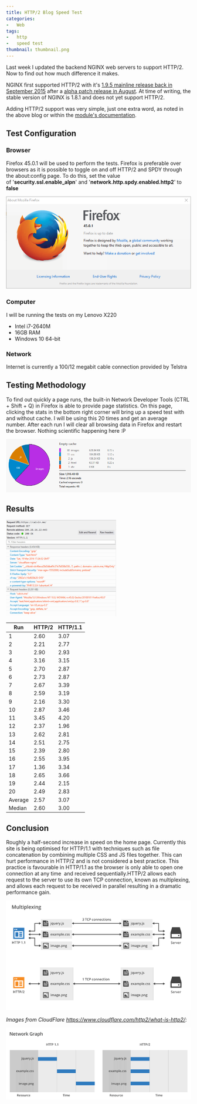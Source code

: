```yaml
---
title: HTTP/2 Blog Speed Test
categories:
-   Web
tags:
-   http
-   speed test
thumbnail: thumbnail.png
---
```


Last week I updated the backend NGINX web servers to support HTTP/2. Now to find out how much difference it makes.

<!-- more -->

NGINX first supported HTTP/2 with it's [1.9.5 mainline release back in September 2015](https://www.nginx.com/blog/nginx-1-9-5/) after a [alpha patch release in August](https://www.nginx.com/blog/early-alpha-patch-http2/). At time of writing, the stable version of NGINX is 1.8.1 and does not yet support HTTP/2.

Adding HTTP/2 support was very simple, just one extra word, as noted in the above blog or within the [module's documentation](http://nginx.org/en/docs/http/ngx_http_v2_module.html).

## Test Configuration

### Browser

Firefox 45.0.1 will be used to perform the tests. Firefox is preferable over browsers as it is possible to toggle on and off HTTP/2 and SPDY through the about:config page. To do this, set the value of '**security.ssl.enable_alpn**' and '**network.http.spdy.enabled.http2**' to **false**

![FF](ff.png)

### Computer

I will be running the tests on my Lenovo X220

* Intel i7-2640M
* 16GB RAM
* Windows 10 64-bit

### Network

Internet is currently a 100/12 megabit cable connection provided by Telstra

## Testing Methodology

To find out quickly a page runs, the built-in Network Developer Tools (CTRL + Shift + Q) in Firefox is able to provide page statistics. On this page, clicking the stats in the bottom right corner will bring up a speed test with and without cache. I will be using this 20 times and get an average number. After each run I will clear all browsing data in Firefox and restart the browser. Nothing scientific happening here :P

![http2 speed](http2-speed.png)

## Results

![http1 header](http1-header-300x262.png)

| Run     | HTTP/2 | HTTP/1.1 |
| ------- | ------ | -------- |
| 1       | 2.60   | 3.07     |
| 2       | 2.21   | 2.77     |
| 3       | 2.90   | 2.93     |
| 4       | 3.16   | 3.15     |
| 5       | 2.70   | 2.87     |
| 6       | 2.73   | 2.87     |
| 7       | 2.67   | 3.39     |
| 8       | 2.59   | 3.19     |
| 9       | 2.16   | 3.30     |
| 10      | 2.87   | 3.46     |
| 11      | 3.45   | 4.20     |
| 12      | 2.37   | 1.96     |
| 13      | 2.62   | 2.81     |
| 14      | 2.51   | 2.75     |
| 15      | 2.39   | 2.80     |
| 16      | 2.55   | 3.95     |
| 17      | 1.36   | 3.34     |
| 18      | 2.65   | 3.66     |
| 19      | 2.44   | 2.15     |
| 20      | 2.49   | 2.83     |
| Average | 2.57   | 3.07     |
| Median  | 2.60   | 3.00     |

## Conclusion

Roughly a half-second increase in speed on the home page. Currently this site is being optimised for HTTP/1.1 with techniques such as file concatenation by combining multiple CSS and JS files together. This can hurt performance in HTTP/2 and is not considered a best practice. This practice is favourable in HTTP/1.1 as the browser is only able to open one connection at any time  and received sequentially.HTTP/2 allows each request to the server to use its own TCP connection, known as multiplexing, and allows each request to be received in parallel resulting in a dramatic performance gain.

![http2-multiplexing](http2-multiplexing.png)

_Images from CloudFlare <https://www.cloudflare.com/http2/what-is-http2/>_:

![http2-network-graph-comparison](http2-network-graph-comparison.png)
